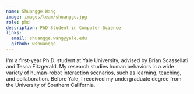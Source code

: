```yaml
---
name: Shuangge Wang
image: images/team/shuangge.jpg
role: phd
description: PhD Student in Computer Science
links:
  email: shuangge.wang@yale.edu 
  github: wshuangge
---
```


I'm a first-year Ph.D. student at Yale University, advised by Brian Scassellati and Tesca Fitzgerald. My research studies human behaviors in a wide variety of human-robot interaction scenarios, such as learning, teaching, and collaboration. Before Yale, I received my undergraduate degree from the University of Southern California.
